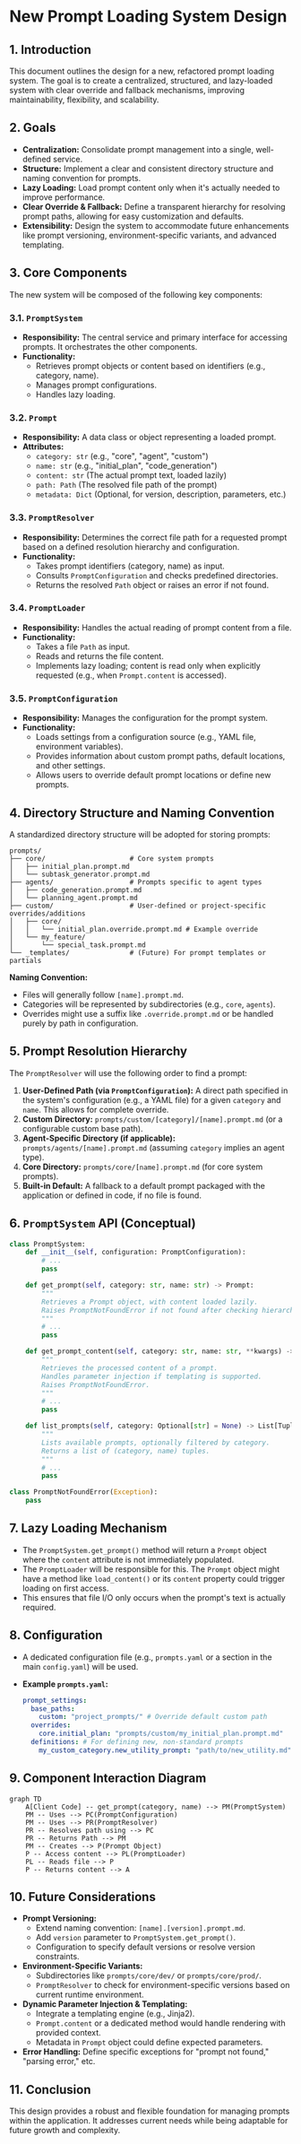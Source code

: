 # New Prompt Loading System Design

## 1. Introduction

This document outlines the design for a new, refactored prompt loading system. The goal is to create a centralized, structured, and lazy-loaded system with clear override and fallback mechanisms, improving maintainability, flexibility, and scalability.

## 2. Goals

* **Centralization:** Consolidate prompt management into a single, well-defined service.
* **Structure:** Implement a clear and consistent directory structure and naming convention for prompts.
* **Lazy Loading:** Load prompt content only when it's actually needed to improve performance.
* **Clear Override & Fallback:** Define a transparent hierarchy for resolving prompt paths, allowing for easy customization and defaults.
* **Extensibility:** Design the system to accommodate future enhancements like prompt versioning, environment-specific variants, and advanced templating.

## 3. Core Components

The new system will be composed of the following key components:

### 3.1. `PromptSystem`

* **Responsibility:** The central service and primary interface for accessing prompts. It orchestrates the other components.
* **Functionality:**
  * Retrieves prompt objects or content based on identifiers (e.g., category, name).
  * Manages prompt configurations.
  * Handles lazy loading.

### 3.2. `Prompt`

* **Responsibility:** A data class or object representing a loaded prompt.
* **Attributes:**
  * `category: str` (e.g., "core", "agent", "custom")
  * `name: str` (e.g., "initial_plan", "code_generation")
  * `content: str` (The actual prompt text, loaded lazily)
  * `path: Path` (The resolved file path of the prompt)
  * `metadata: Dict` (Optional, for version, description, parameters, etc.)

### 3.3. `PromptResolver`

* **Responsibility:** Determines the correct file path for a requested prompt based on a defined resolution hierarchy and configuration.
* **Functionality:**
  * Takes prompt identifiers (category, name) as input.
  * Consults `PromptConfiguration` and checks predefined directories.
  * Returns the resolved `Path` object or raises an error if not found.

### 3.4. `PromptLoader`

* **Responsibility:** Handles the actual reading of prompt content from a file.
* **Functionality:**
  * Takes a file `Path` as input.
  * Reads and returns the file content.
  * Implements lazy loading; content is read only when explicitly requested (e.g., when `Prompt.content` is accessed).

### 3.5. `PromptConfiguration`

* **Responsibility:** Manages the configuration for the prompt system.
* **Functionality:**
  * Loads settings from a configuration source (e.g., YAML file, environment variables).
  * Provides information about custom prompt paths, default locations, and other settings.
  * Allows users to override default prompt locations or define new prompts.

## 4. Directory Structure and Naming Convention

A standardized directory structure will be adopted for storing prompts:

```text
prompts/
├── core/                     # Core system prompts
│   ├── initial_plan.prompt.md
│   └── subtask_generator.prompt.md
├── agents/                   # Prompts specific to agent types
│   ├── code_generation.prompt.md
│   └── planning_agent.prompt.md
├── custom/                   # User-defined or project-specific overrides/additions
│   ├── core/
│   │   └── initial_plan.override.prompt.md # Example override
│   └── my_feature/
│       └── special_task.prompt.md
└── _templates/               # (Future) For prompt templates or partials
```

**Naming Convention:**

* Files will generally follow `[name].prompt.md`.
* Categories will be represented by subdirectories (e.g., `core`, `agents`).
* Overrides might use a suffix like `.override.prompt.md` or be handled purely by path in configuration.

## 5. Prompt Resolution Hierarchy

The `PromptResolver` will use the following order to find a prompt:

1. **User-Defined Path (via `PromptConfiguration`):** A direct path specified in the system's configuration (e.g., a YAML file) for a given `category` and `name`. This allows for complete override.
2. **Custom Directory:** `prompts/custom/[category]/[name].prompt.md` (or a configurable custom base path).
3. **Agent-Specific Directory (if applicable):** `prompts/agents/[name].prompt.md` (assuming `category` implies an agent type).
4. **Core Directory:** `prompts/core/[name].prompt.md` (for core system prompts).
5. **Built-in Default:** A fallback to a default prompt packaged with the application or defined in code, if no file is found.

## 6. `PromptSystem` API (Conceptual)

```python
class PromptSystem:
    def __init__(self, configuration: PromptConfiguration):
        # ...
        pass

    def get_prompt(self, category: str, name: str) -> Prompt:
        """
        Retrieves a Prompt object, with content loaded lazily.
        Raises PromptNotFoundError if not found after checking hierarchy.
        """
        # ...
        pass

    def get_prompt_content(self, category: str, name: str, **kwargs) -> str:
        """
        Retrieves the processed content of a prompt.
        Handles parameter injection if templating is supported.
        Raises PromptNotFoundError.
        """
        # ...
        pass

    def list_prompts(self, category: Optional[str] = None) -> List[Tuple[str, str]]:
        """
        Lists available prompts, optionally filtered by category.
        Returns a list of (category, name) tuples.
        """
        # ...
        pass

class PromptNotFoundError(Exception):
    pass
```

## 7. Lazy Loading Mechanism

* The `PromptSystem.get_prompt()` method will return a `Prompt` object where the `content` attribute is not immediately populated.
* The `PromptLoader` will be responsible for this. The `Prompt` object might have a method like `load_content()` or its `content` property could trigger loading on first access.
* This ensures that file I/O only occurs when the prompt's text is actually required.

## 8. Configuration

* A dedicated configuration file (e.g., `prompts.yaml` or a section in the main `config.yaml`) will be used.
* **Example `prompts.yaml`:**

    ```yaml
    prompt_settings:
      base_paths:
        custom: "project_prompts/" # Override default custom path
      overrides:
        core.initial_plan: "prompts/custom/my_initial_plan.prompt.md"
      definitions: # For defining new, non-standard prompts
        my_custom_category.new_utility_prompt: "path/to/new_utility.md"
    ```

## 9. Component Interaction Diagram

```mermaid
graph TD
    A[Client Code] -- get_prompt(category, name) --> PM(PromptSystem)
    PM -- Uses --> PC(PromptConfiguration)
    PM -- Uses --> PR(PromptResolver)
    PR -- Resolves path using --> PC
    PR -- Returns Path --> PM
    PM -- Creates --> P(Prompt Object)
    P -- Access content --> PL(PromptLoader)
    PL -- Reads file --> P
    P -- Returns content --> A
```

## 10. Future Considerations

* **Prompt Versioning:**
  * Extend naming convention: `[name].[version].prompt.md`.
  * Add `version` parameter to `PromptSystem.get_prompt()`.
  * Configuration to specify default versions or resolve version constraints.
* **Environment-Specific Variants:**
  * Subdirectories like `prompts/core/dev/` or `prompts/core/prod/`.
  * `PromptResolver` to check for environment-specific versions based on current runtime environment.
* **Dynamic Parameter Injection & Templating:**
  * Integrate a templating engine (e.g., Jinja2).
  * `Prompt.content` or a dedicated method would handle rendering with provided context.
  * Metadata in `Prompt` object could define expected parameters.
* **Error Handling:** Define specific exceptions for "prompt not found," "parsing error," etc.

## 11. Conclusion

This design provides a robust and flexible foundation for managing prompts within the application. It addresses current needs while being adaptable for future growth and complexity.
